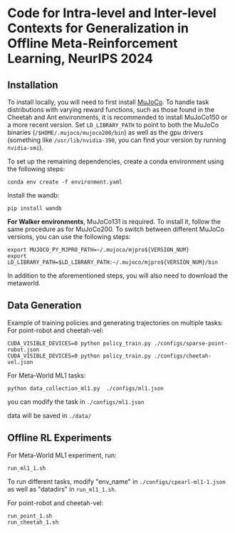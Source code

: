 # Code for Intra-level and Inter-level Contexts for Generalization in Offline Meta-Reinforcement Learning, NeurIPS 2024

## Installation
To install locally, you will need to first install [MuJoCo](https://www.roboti.us/index.html). 
To handle task distributions with varying reward functions, such as those found in the Cheetah and Ant environments, it is recommended to install MuJoCo150 or a more recent version.
Set `LD_LIBRARY_PATH` to point to both the MuJoCo binaries (`/$HOME/.mujoco/mujoco200/bin`) as well as the gpu drivers (something like `/usr/lib/nvidia-390`, you can find your version by running `nvidia-smi`).

To set up the remaining dependencies, create a conda environment using the following steps:
```
conda env create -f environment.yaml
```
Install the wandb:
```
pip install wandb 
```

**For Walker environments**, MuJoCo131 is required.
To install it, follow the same procedure as for MuJoCo200. To switch between different MuJoCo versions, you can use the following steps:
```
export MUJOCO_PY_MJPRO_PATH=~/.mujoco/mjpro${VERSION_NUM}
export LD_LIBRARY_PATH=$LD_LIBRARY_PATH:~/.mujoco/mjpro${VERSION_NUM}/bin
```

In addition to the aforementioned steps, you will also need to download the metaworld.

## Data Generation
Example of training policies and generating trajectories on multiple tasks:
For point-robot and cheetah-vel:
```
CUDA_VISIBLE_DEVICES=0 python policy_train.py ./configs/sparse-point-robot.json 
CUDA_VISIBLE_DEVICES=0 python policy_train.py ./configs/cheetah-vel.json
```

For Meta-World ML1 tasks:
```
python data_collection_ml1.py  ./configs/ml1.json
```
you can modify the task in `./configs/ml1.json`

data will be saved in `./data/`

## Offline RL Experiments
For Meta-World ML1 experiment, run: 
```
run_ml1_1.sh
```
To run different tasks, modify "env_name" in `./configs/cpearl-ml1-1.json` as well as "datadirs" in `run_ml1_1.sh`.

For point-robot and cheetah-vel:
```
run_point_1.sh
run_cheetah_1.sh
```
